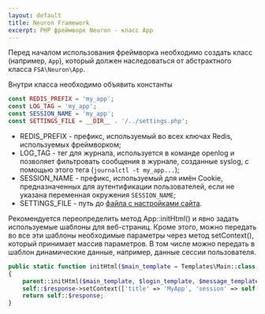 ```yaml
---
layout: default
title: Neuron Framework
excerpt: PHP фреймворк Neuron - класс App
---
```


Перед началом использования фреймворка необходимо создать класс (например, `App`), который должен наследоваться от абстрактного класса `FSA\Neuron\App`.

Внутри класса необходимо объявить константы

```php
const REDIS_PREFIX = 'my_app';
const LOG_TAG = 'my_app';
const SESSION_NAME = 'my_app';
const SETTINGS_FILE = __DIR__ . '/../settings.php';
```

* REDIS_PREFIX - префикс, используемый во всех ключах Redis, используемых фреймворком;
* LOG_TAG - тег для журнала, используется в команде openlog и позволяет фильтровать сообщения в журнале, созданные syslog, с помощью этого тега (`journalctl -t my_app...`);
* SESSION_NAME - префикс, используемый для имён Cookie, предназначенных для аутентификации пользователей, если не указана переменная окружения `SESSION_NAME`;
* SETTINGS_FILE - путь до [файла с настройками сайта](settings).

Рекомендуется переопределить метод App::initHtml() и явно задать используемые шаблоны для веб-страниц. Кроме этого, можно передать во все эти шаблоны необходимые параметры через метод setContext(), который принимает массив параметров. В том числе можно передать в шаблон динамические данные, например, данные сессии пользователя.

```php
public static function initHtml($main_template = Templates\Main::class, $login_template = Templates\Login::class, $message_template = Templates\Message::class): FSA\Neuron\ResponseHtml
{
    parent::initHtml($main_template, $login_template, $message_template);
    self::$response->setContext(['title' => 'MyApp', 'session' => self::session()]);
    return self::$response;
}
```
